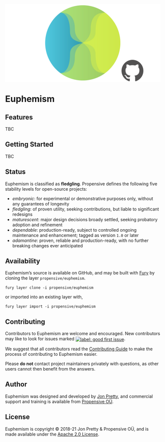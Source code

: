 <img src="/doc/images/github.png" valign="middle">

# Euphemism



## Features

TBC


## Getting Started

TBC


## Status

Euphemism is classified as __fledgling__. Propensive defines the following five stability levels for open-source projects:

- _embryonic_: for experimental or demonstrative purposes only, without any guarantees of longevity
- _fledgling_: of proven utility, seeking contributions, but liable to significant redesigns
- _maturescent_: major design decisions broady settled, seeking probatory adoption and refinement
- _dependable_: production-ready, subject to controlled ongoing maintenance and enhancement; tagged as version `1.0` or later
- _adamantine_: proven, reliable and production-ready, with no further breaking changes ever anticipated

## Availability

Euphemism&rsquo;s source is available on GitHub, and may be built with [Fury](https://github.com/propensive/fury) by
cloning the layer `propensive/euphemism`.
```
fury layer clone -i propensive/euphemism
```
or imported into an existing layer with,
```
fury layer import -i propensive/euphemism
```

## Contributing

Contributors to Euphemism are welcome and encouraged. New contributors may like to look for issues marked
<a href="https://github.com/propensive/euphemism/labels/good%20first%20issue"><img alt="label: good first issue"
src="https://img.shields.io/badge/-good%20first%20issue-67b6d0.svg" valign="middle"></a>.

We suggest that all contributors read the [Contributing Guide](/contributing.md) to make the process of
contributing to Euphemism easier.

Please __do not__ contact project maintainers privately with questions, as other users cannot then benefit from
the answers.

## Author

Euphemism was designed and developed by [Jon Pretty](https://twitter.com/propensive), and commercial support and
training is available from [Propensive O&Uuml;](https://propensive.com/).



## License

Euphemism is copyright &copy; 2018-21 Jon Pretty & Propensive O&Uuml;, and is made available under the
[Apache 2.0 License](/license.md).
